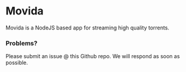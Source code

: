 Movida
====

Movida is a NodeJS based app for streaming high quality torrents.

### Problems? ###
Please submit an issue @ this Github repo. We will respond as soon as possible.
